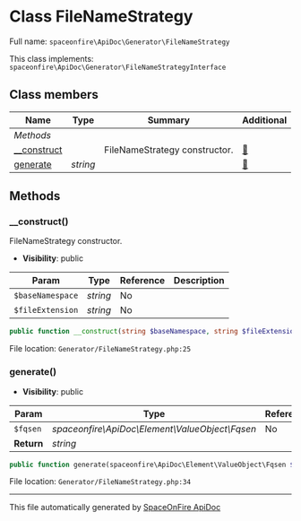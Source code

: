 # Class FileNameStrategy

Full name: `spaceonfire\ApiDoc\Generator\FileNameStrategy`

This class implements: `spaceonfire\ApiDoc\Generator\FileNameStrategyInterface`

## Class members

| Name                                                                      | Type     | Summary                       | Additional                   |
| ------------------------------------------------------------------------- | -------- | ----------------------------- | ---------------------------- |
| _Methods_                                                                 |          |                               |                              |
| [\_\_construct](#spaceonfire_apidoc_generator_filenamestrategy_construct) |          | FileNameStrategy constructor. | [📢](# "Visibility: public") |
| [generate](#spaceonfire_apidoc_generator_filenamestrategy_generate)       | _string_ |                               | [📢](# "Visibility: public") |

## Methods

<a name="spaceonfire_apidoc_generator_filenamestrategy_construct"></a>

### \_\_construct()

FileNameStrategy constructor.

-   **Visibility**: public

| Param            | Type     | Reference | Description |
| ---------------- | -------- | --------- | ----------- |
| `$baseNamespace` | _string_ | No        |             |
| `$fileExtension` | _string_ | No        |             |

```php
public function __construct(string $baseNamespace, string $fileExtension)
```

File location: `Generator/FileNameStrategy.php:25`

<a name="spaceonfire_apidoc_generator_filenamestrategy_generate"></a>

### generate()

-   **Visibility**: public

| Param      | Type                                           | Reference | Description |
| ---------- | ---------------------------------------------- | --------- | ----------- |
| `$fqsen`   | _spaceonfire\ApiDoc\Element\ValueObject\Fqsen_ | No        |             |
| **Return** | _string_                                       |           |             |

```php
public function generate(spaceonfire\ApiDoc\Element\ValueObject\Fqsen $fqsen): string
```

File location: `Generator/FileNameStrategy.php:34`

---

This file automatically generated by [SpaceOnFire ApiDoc](https://github.com/spaceonfire/apidoc)
